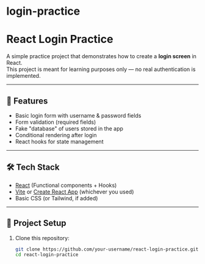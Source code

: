 # login-practice

# React Login Practice

A simple practice project that demonstrates how to create a **login screen** in React.  
This project is meant for learning purposes only — no real authentication is implemented.

---

## 🚀 Features
- Basic login form with username & password fields  
- Form validation (required fields)  
- Fake "database" of users stored in the app  
- Conditional rendering after login  
- React hooks for state management  

---

## 🛠️ Tech Stack
- [React](https://react.dev/) (Functional components + Hooks)  
- [Vite](https://vitejs.dev/) or [Create React App](https://create-react-app.dev/) (whichever you used)  
- Basic CSS (or Tailwind, if added)  

---

## 📂 Project Setup

1. Clone this repository:
   ```bash
   git clone https://github.com/your-username/react-login-practice.git
   cd react-login-practice

